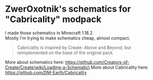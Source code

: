 # ZwerOxotnik's schematics for "Cabricality" modpack

I made those schematics in Minecraft 1.18.2\
Mostly I'm trying to make schematics cheap, almost compact.

> Cabricality is inspired by Create: Above and Beyond, but reimplemented on the base of the original pack.

More about schematics here: https://github.com/Creators-of-Create/Create/wiki/Loading-a-Schematic\
More about Cabricality here: https://github.com/DM-Earth/Cabricality
